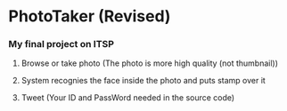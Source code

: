 # PhotoTaker (Revised)

### My final project on ITSP

1. Browse or take photo (The photo is more high quality (not thumbnail))

2. System recognies the face inside the photo and puts stamp over it

3. Tweet (Your ID and PassWord needed in the source code)
